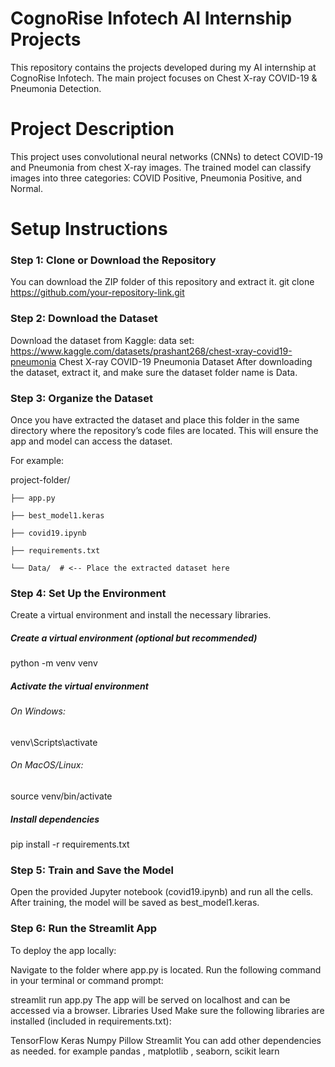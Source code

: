 # CognoRise Infotech AI Internship Projects
This repository contains the projects developed during my AI internship at CognoRise Infotech. The main project focuses on Chest X-ray COVID-19 & Pneumonia Detection.

# Project Description
This project uses convolutional neural networks (CNNs) to detect COVID-19 and Pneumonia from chest X-ray images. The trained model can classify images into three categories: COVID Positive, Pneumonia Positive, and Normal.

# Setup Instructions
### Step 1: Clone or Download the Repository
You can download the ZIP folder of this repository and extract it.
git clone https://github.com/your-repository-link.git

### Step 2: Download the Dataset
Download the dataset from Kaggle:
data set: https://www.kaggle.com/datasets/prashant268/chest-xray-covid19-pneumonia
Chest X-ray COVID-19 Pneumonia Dataset
After downloading the dataset, extract it, and make sure the dataset folder name is Data.

### Step 3: Organize the Dataset
Once you have extracted the dataset and  place this folder in the same directory where the repository’s code files are located. This will ensure the app and model can access the dataset.

For example:

project-folder/

    ├── app.py
    
    ├── best_model1.keras
    
    ├── covid19.ipynb
    
    ├── requirements.txt
    
    └── Data/  # <-- Place the extracted dataset here
### Step 4: Set Up the Environment
Create a virtual environment and install the necessary libraries.

##### Create a virtual environment (optional but recommended)
python -m venv venv

##### Activate the virtual environment
###### On Windows:
venv\Scripts\activate
###### On MacOS/Linux:
source venv/bin/activate

##### Install dependencies
pip install -r requirements.txt

### Step 5: Train and Save the Model
Open the provided Jupyter notebook (covid19.ipynb) and run all the cells.
After training, the model will be saved as best_model1.keras.

### Step 6: Run the Streamlit App
To deploy the app locally:

Navigate to the folder where app.py is located.
Run the following command in your terminal or command prompt:

streamlit run app.py
The app will be served on localhost and can be accessed via a browser.
Libraries Used
Make sure the following libraries are installed (included in requirements.txt):

TensorFlow
Keras
Numpy
Pillow
Streamlit
You can add other dependencies as needed.
for example pandas , matplotlib , seaborn, scikit learn
